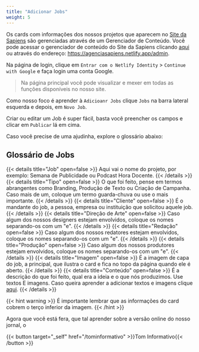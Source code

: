 ```yaml
---
title: "Adicionar Jobs"
weight: 5
---
```

Os cards com informações dos nossos projetos que aparecem no [Site da Sapiens](https://agenciasapiens.netlify.app) são gerenciadas através de um Gerenciador de Conteúdo. Você pode acessar o gerenciador de conteúdo do Site da Sapiens clicando [aqui](https://ageciasapiens.netlify.app/admin) ou através do endereço: https://agenciasapiens.netlify.app/admin.

Na página de login, clique em `Entrar com o Netlify Identity` > `Continue with Google` e faça login uma conta Google.  

>Na página principal você pode visualizar e mexer em todas as funções disponíveis no nosso site. 

Como nosso foco é aprender à `Adicioanr Jobs` clique `Jobs` na barra lateral esquerda e depois, em `Novo Job`.

Criar ou editar um Job é super fácil, basta você preencher os campos e clicar em `Publicar` lá em cima. 

Caso você precise de uma ajudinha, explore o glossário abaixo:

## Glossário de Jobs

{{< details title="Job" open=false >}}
Aqui vai o nome do projeto, por exemplo: Semana de Publicidade ou Podcast Hora Docente.
{{< /details >}}
{{< details title="Tipo" open=false >}}
O que foi feito, pense em termos abrangentes como Branding, Produção de Texto ou Criação de Campanha. Caso mais de um, coloque um termo guarda-chuva ou use o mais importante.
{{< /details >}}
{{< details title="Cliente" open=false >}}
É o mandante do job, a pessoa, empresa ou instituição que solicitou aquele job.
{{< /details >}}
{{< details title="Direção de Arte" open=false >}}
Caso algum dos nossos designers estejam envolvidos, coloque os nomes separando-os com um "e".
{{< /details >}}
{{< details title="Redação" open=false >}}
Caso algum dos nossos redatores estejam envolvidos, coloque os nomes separando-os com um "e".
{{< /details >}}
{{< details title="Produção" open=false >}}
Caso algum dos nossos produtores estejam envolvidos, coloque os nomes separando-os com um "e".
{{< /details >}}
{{< details title="Imagem" open=false >}}
É a imagem de capa do job, a principal, que ilustra o card e fica no topo da página quando ele é aberto.
{{< /details >}}
{{< details title="Conteúdo" open=false >}}
É a descrição do que foi feito, qual era a ideia e o que nós produzimos. Use textos E imagens. Caso queira aprender a adicionar textos e imagens clique [aqui](/docs/blog/multimidia).
{{< /details >}}


{{< hint warning >}}
É importante lembrar que as informações do card cobrem o terço inferior da imagem.
{{< /hint  >}}

Agora que você está fera, que tal aprender sobre a versão online do nosso jornal, o

{{< button target="_self" href="/tominformativo" >}}Tom Informativo{{< /button >}}
